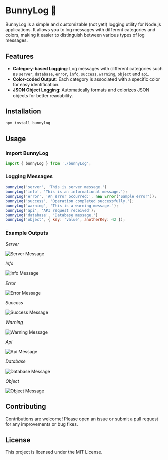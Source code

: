 # BunnyLog 🐇

BunnyLog is a simple and customizable (not yet!) logging utility for Node.js applications. It allows you to log messages with different categories and colors, making it easier to distinguish between various types of log messages.

## Features

- **Category-based Logging**: Log messages with different categories such as `server`, `database`, `error`, `info`, `success`, `warning`, `object` and `api`.
- **Color-coded Output**: Each category is associated with a specific color for easy identification.
- **JSON Object Logging**: Automatically formats and colorizes JSON objects for better readability.

## Installation

```bash
npm install bunnylog
```

## Usage

### Import BunnyLog
```Javascript
import { bunnyLog } from './bunnyLog';
```

### Logging Messages
```Javascript
bunnyLog('server', 'This is server message.')
bunnyLog('info', 'This is an informational message.');
bunnyLog('error', 'An error occurred:', new Error('Sample error'));
bunnyLog('success', 'Operation completed successfully.');
bunnyLog('warning', 'This is a warning message.');
bunnyLog('api', 'API request received');
bunnyLog('database', 'Database message.')
bunnyLog('object', { key: 'value', anotherKey: 42 });
```
### Example Outputs

*Server*

<img alt="Server Message" src="https://imgur.com/PqgEJdh.png">

*Info*

<img alt="Info Message" src="https://imgur.com/Kaq9EmM.png">

*Error*

<img alt="Error Message" src="https://imgur.com/LH6rGRO.png">

*Success*

<img alt="Success Message" src="https://imgur.com/46EtFRM.png">

*Warning*

<img alt="Warning Message" src="https://imgur.com/GyOrZiQ.png">

*Api*

<img alt="Api Message" src="https://imgur.com/fmaU33P.png">

*Database*

<img alt="Database Message" src="https://imgur.com/bKVPJGr.png">

*Object*

<img alt="Object Message" src="https://imgur.com/Sbom87j.png">

## Contributing

Contributions are welcome! Please open an issue or submit a pull request for any improvements or bug fixes.

## License
This project is licensed under the MIT License.
